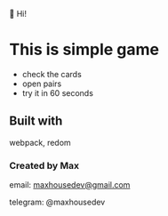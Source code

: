 👋
Hi!

# This is simple game

- check the cards
- open pairs
- try it in 60 seconds

## Built with

webpack, redom

### Created by Max

email: maxhousedev@gmail.com

telegram: @maxhousedev
